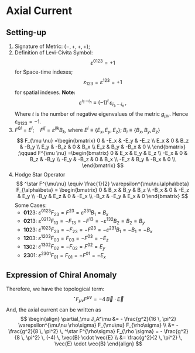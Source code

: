 # Axial Current

## Setting-up
1. Signature of Metric: $(-,+,+,+)$;
2. Definition of Levi-Civita Symbol: $$\varepsilon^{0123} = +1$$ for Space-time indexes; $$\varepsilon_{123} = \varepsilon^{123} = +1$$ for spatial indexes.
**Note:** $$\varepsilon^{i_1 \cdots i_n}\equiv (-1)^t \, \varepsilon_{i_1 , \cdots i_n} \, ,$$ 
Where $t$ is the number of negative eigenvalues of the metric $g_{\mu\nu}$. Hence $\varepsilon_{0123} = -1$.
3. $F^{0 i} = E^i ; \quad F^{ij} = \varepsilon^{ijk} B_k$, where $E^i \equiv \{E_x,E_y,E_z\}; \; B_i \equiv \{ B_x , B_y , B_z \}$
$$
F_{\mu \nu} =\begin{bmatrix}
0 & -E_x & -E_y & -E_z \\
E_x & 0 & B_z & -B_y \\
E_y & -B_z & 0 & B_x \\
E_z & B_y & -B_x & 0 \\
\end{bmatrix} ;\qquad 
F^{\mu \nu} =\begin{bmatrix}
0 & E_x & E_y & E_z \\
-E_x & 0 & B_z & -B_y \\
-E_y & -B_z & 0 & B_x \\
-E_z & B_y & -B_x & 0 \\
\end{bmatrix}
$$
4. Hodge Star Operator
$$
^\star F^{\mu\nu} \equiv \frac{1}{2} \varepsilon^{\mu\nu\alpha\beta} F_{\alpha\beta} = 
\begin{bmatrix}
0 & B_x & B_y & B_z \\
-B_x & 0 & -E_z & E_y \\
-B_y & E_z & 0 & -E_x \\
-B_z & -E_y & E_x & 0 
\end{bmatrix}
$$
    Some Cases: 
    * **01**23: $\varepsilon^{0123} F_{23} = F^{23} = \varepsilon^{231} B_1 = B_x$
    * **02**13: $\varepsilon^{0213} F_{13} = - F_{13} = -F^{13} = - \varepsilon^{132} B_2 = B_2 = B_y$
    * **10**23: $\varepsilon^{1023} F_{23} = - F_{23} = - F^{23} = - \varepsilon^{231} B_1 = - B_1 = - B_x$
    * **12**03: $\varepsilon^{1203} F_{03} = F_{03} = - F^{03} = - E_z$
    * **13**02: $\varepsilon^{1302} F_{02} = - F_{02} = F^{02} = E_y$
    * **23**01: $\varepsilon^{2301} F_{01} = F_{01} = - F^{01} = - E_x$ 

## Expression of Chiral Anomaly 

 Therefore, we have the topological term:
$$
 ^\star F_{\mu\nu} F^{\mu\nu} = - 4 \, \vec{B} \cdot \vec{E}
$$
 And, the axial current can be written as
$$
\begin{align}
 \partial_\mu J_A^\mu &= - \frac{g^2}{16 \, \pi^2} \varepsilon^{\mu\nu \rho\sigma} F_{\mu\nu} F_{\rho\sigma} \\
  &= - \frac{g^2}{8 \, \pi^2} \, ^\star F^{\rho\sigma} F_{\rho \sigma} = - \frac{g^2}{8 \, \pi^2} \, (-4) \, \vec{B} \cdot \vec{E} \\
  &= \frac{g^2}{2 \, \pi^2} \, \vec{E} \cdot \vec{B}
 \end{align}
$$

